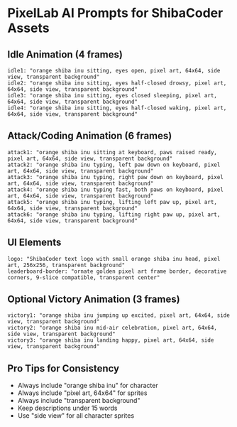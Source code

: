 # PixelLab AI Prompts for ShibaCoder Assets

## Idle Animation (4 frames)
```
idle1: "orange shiba inu sitting, eyes open, pixel art, 64x64, side view, transparent background"
idle2: "orange shiba inu sitting, eyes half-closed drowsy, pixel art, 64x64, side view, transparent background"
idle3: "orange shiba inu sitting, eyes closed sleeping, pixel art, 64x64, side view, transparent background"
idle4: "orange shiba inu sitting, eyes half-closed waking, pixel art, 64x64, side view, transparent background"
```

## Attack/Coding Animation (6 frames)
```
attack1: "orange shiba inu sitting at keyboard, paws raised ready, pixel art, 64x64, side view, transparent background"
attack2: "orange shiba inu typing, left paw down on keyboard, pixel art, 64x64, side view, transparent background"
attack3: "orange shiba inu typing, right paw down on keyboard, pixel art, 64x64, side view, transparent background"
attack4: "orange shiba inu typing fast, both paws on keyboard, pixel art, 64x64, side view, transparent background"
attack5: "orange shiba inu typing, lifting left paw up, pixel art, 64x64, side view, transparent background"
attack6: "orange shiba inu typing, lifting right paw up, pixel art, 64x64, side view, transparent background"
```

## UI Elements
```
logo: "ShibaCoder text logo with small orange shiba inu head, pixel art, 256x256, transparent background"
leaderboard-border: "ornate golden pixel art frame border, decorative corners, 9-slice compatible, transparent center"
```

## Optional Victory Animation (3 frames)
```
victory1: "orange shiba inu jumping up excited, pixel art, 64x64, side view, transparent background"
victory2: "orange shiba inu mid-air celebration, pixel art, 64x64, side view, transparent background"
victory3: "orange shiba inu landing happy, pixel art, 64x64, side view, transparent background"
```

## Pro Tips for Consistency
- Always include "orange shiba inu" for character
- Always include "pixel art, 64x64" for sprites
- Always include "transparent background"
- Keep descriptions under 15 words
- Use "side view" for all character sprites